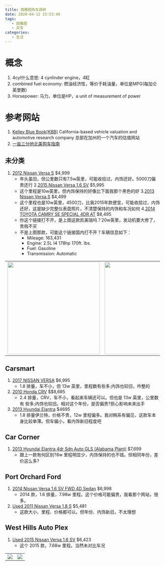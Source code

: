 ```yaml
---
title: 西雅图购车调研
date: 2020-04-12 15:53:49
tags:
   - 西雅图
   - 买车
categories:
   - 生活
---
```

# 概念
1. 4cyl什么意思: 4  cynlinder engine，4缸
2. combined fuel economy: 燃油经济性，等价于耗油量，单位是MPG(每加仑英里数)
3. Horsepower: 马力，单位是HP，a unit of measurement of power

# 参考网站
1. [Kelley Blue Book(KBB)](https://www.kbb.com/) California-based vehicle valuation and automotive research company 总部在加州的一个汽车的估值网站
2. [一亩三分地北美购车指南](https://www.1point3acres.com/bbs/thread-81269-1-1.html)
<!--more-->



## 未分类
1. [2012 Nissan Versa S](https://www.kbb.com/cars-for-sale/vehicledetails.xhtml?listingId=548384792&zip=98121&referrer=%2Fcars-for-sale%2Fsearchresults.xhtml%3Fzip%3D98121%26startYear%3D2010%26maxMileage%3D100000%26vehicleStyleCodes%3DSEDAN%26incremental%3Dall%26endYear%3D2021%26makeCodeList%3DNISSAN%26listingTypes%3DUSED%26minPrice%3D3000%26sortBy%3Drelevance%26maxPrice%3D7000%26firstRecord%3D0%26marketExtension%3Dinclude%26searchRadius%3D75%26isNewSearch%3Dfalse&listingTypes=USED&minPrice=3000&startYear=2010&numRecords=25&maxPrice=7000&vehicleStyleCodes=SEDAN&firstRecord=0&endYear=2021&makeCodeList=NISSAN&searchRadius=75&makeCode1=NISSAN&modelCode1=VERSA&clickType=listing) $4,999
   - 年头虽旧，但公里数只有7.5w英里，可能收拾过，内饰还好。5000刀偏贵还行
2.[2015 Nissan Versa 1.6 SV](https://www.kbb.com/cars-for-sale/vehicledetails.xhtml?listingId=545619306&zip=98121&referrer=%2Fcars-for-sale%2Fsearchresults.xhtml%3Fzip%3D98121%26listingTypes%3DUSED%26startYear%3D2015%26maxMileage%3D150000%26sortBy%3DderivedpriceASC%26vehicleStyleCodes%3DSEDAN%26incremental%3Dall%26firstRecord%3D0%26marketExtension%3Dinclude%26endYear%3D2015%26searchRadius%3D75%26isNewSearch%3Dfalse&listingTypes=USED&startYear=2015&numRecords=25&vehicleStyleCodes=SEDAN&firstRecord=0&endYear=2015&searchRadius=75&makeCode1=NISSAN&modelCode1=VERSA&clickType=listing) $5,995
   - 这个里程是10w英里，但内饰保持的好像比下面我那个黑色的好
3.[2013 Nissan Versa S](https://www.kbb.com/cars-for-sale/vehicledetails.xhtml?listingId=546494640&zip=98121&referrer=%2Fcars-for-sale%2Fsearchresults.xhtml%3Fzip%3D98121%26listingTypes%3DUSED%26startYear%3D2013%26maxMileage%3D150000%26sortBy%3DderivedpriceASC%26vehicleStyleCodes%3DSEDAN%26incremental%3Dall%26firstRecord%3D0%26marketExtension%3Dinclude%26endYear%3D2015%26searchRadius%3D75%26isNewSearch%3Dtrue&listingTypes=USED&startYear=2013&numRecords=25&vehicleStyleCodes=SEDAN&firstRecord=0&endYear=2015&searchRadius=75&makeCode1=NISSAN&modelCode1=VERSA&clickType=listing) $4,499
   - 这个里程也是10w英里，4500刀，比我2015年款便宜，可能收拾过，内饰还好，这是缺少完整仪表盘照片，不清楚保持的内饰和车况如何
4.[2014 TOYOTA CAMRY SE SPECIAL 4DR AT](https://www.babylonauto.com/vehicle-details/2014-toyota-camry-se-sport-sedan-b8f5901e07fd3843961a0356dd63008f) $8,495
   - 你这个链接打不开，是上图这款凯美瑞吗？20w英里，发动机要大修了，贵贱不买
   - 不是上图那款，可能这个链接国内打不开？车辆信息如下：
     - Mileage: 163,431
     - Engine: 2.5L I4 178hp 170ft. lbs.
     - Fuel: Gasoline
     - Transmission: Automatic


||||
|--|--|--|
|<a href="https://sm.ms/image/2xD3Q5GaAwMzrfN" target="_blank"><img width="300" src="https://i.loli.net/2020/04/18/2xD3Q5GaAwMzrfN.jpg" /></a> | <a href="https://sm.ms/image/RunfWS3A54ZkQLa" target="_blank"><img width="300" src="https://i.loli.net/2020/04/18/RunfWS3A54ZkQLa.jpg" /></a>|<a href="https://sm.ms/image/892lRswmAW46V3B" target="_blank"><img width="300" src="https://i.loli.net/2020/04/18/892lRswmAW46V3B.jpg" /></a>|




## Carsmart
1. [2017 NISSAN VERSA](https://www.carsmartseattle.com/details/used-2017-nissan-versa/61010083) $6,995
   -  1.8 排量，车不小，但 13w 英里，里程数有些多;内饰也较旧，咋整的
2. [2010 Honda CRV](https://www.carsmartseattle.com/details/used-2010-honda-cr-v/61010082) $$8,695
   -  2.4 排量，CRV，车不小，看起来车辆还可以。但也是 13w 英里，公里数有 些多;内饰也较旧。相对这个年份，是否偏贵?担心影响未来出手
3. [2013 Hyundai Elantra](https://www.carsmartseattle.com/details/used-2013-hyundai-elantra/63721275) $4695
   - 1.8 排量伊兰特，价格不贵，12w 里程偏多。我对韩系有偏见，这款车本 身比较单薄。但车偏小，看内饰新旧程度吧


## Car Corner
1. [2013 Hyundai Elantra 4dr Sdn Auto GLS (Alabama Plant)](https://www.richscarcorner.com/seattle-used-cars/detail/Used-2013-Hyundai-Elantra-4dr-Sdn-Auto-GLS-(Alabama-Plant)/959/5NPDH4AE4DH183813) $7,699
   - 跟上一款有何区别?8w 里程明显少，内饰保持的也不错。但相同年份，差价这么多?


## Port Orchard Ford
1. [2014 Nissan Versa 1.6 SV FWD 4D Sedan](https://www.portorchardford.com/inventory/used-2014-nissan-versa-1-6-sv-fwd-4d-sedan-3n1cn7ap3el858286) $6,998
   - 2014 款，1.6 排量，7.98w 里程。这个价格可能偏贵，我看那个网站，很多。
2. [Used 2011 Nissan Versa 1.8 S](https://www.kbb.com/cars-for-sale/vehicledetails.xhtml?listingId=548362364&zip=98121&referrer=%2Fcars-for-sale%2Fsearchresults.xhtml%3Fzip%3D98121%26startYear%3D2010%26maxMileage%3D150000%26incremental%3Dall%26endYear%3D2022%26listingTypes%3DUSED%26minPrice%3D4000%26sortBy%3DyearDESC%26maxPrice%3D6000%26firstRecord%3D0%26marketExtension%3Dinclude%26searchRadius%3D75%26isNewSearch%3Dfalse&listingTypes=USED&minPrice=4000&startYear=2010&numRecords=25&maxPrice=6000&firstRecord=0&endYear=2022&searchRadius=75&clickType=spotlight) $5,481
   - 这款大小、里程、价格都可以。但年份、内饰新旧，不太理想

## West Hills Auto Plex
1. [Used 2015 Nissan Versa 1.6 SV](https://www.kbb.com/cars-for-sale/vehicledetails.xhtml?listingId=546089974&zip=98121&referrer=%2Fcars-for-sale%2Fsearchresults.xhtml%3Fzip%3D98121%26listingTypes%3DUSED%26startYear%3D2015%26sortBy%3DderivedpriceASC%26incremental%3Dall%26firstRecord%3D0%26marketExtension%3Dinclude%26endYear%3D2015%26makeCodeList%3DNISSAN%26searchRadius%3D75%26isNewSearch%3Dfalse&listingTypes=USED&startYear=2015&numRecords=25&firstRecord=0&endYear=2015&makeCodeList=NISSAN&searchRadius=75&makeCode1=NISSAN&modelCode1=VERSA&digitalRetail=true&clickType=listing) $6,423
   - 这个 2015 款，7.68w 里程。当然未对比车况

|||
|---|---|
|<a href="https://sm.ms/image/axwSNl5YXZqzH8L" target="_blank"><img src="https://i.loli.net/2020/04/18/axwSNl5YXZqzH8L.jpg" /></a>|<a href="https://sm.ms/image/cwfboja6gLCYP9Q" target="_blank"><img src="https://i.loli.net/2020/04/18/cwfboja6gLCYP9Q.jpg" /></a>|